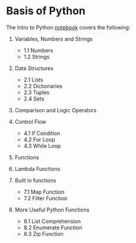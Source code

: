# Basis of Python

The Intro to Python [notebook](https://github.com/Nyandwi/python_basics/blob/main/intro_to_python.ipynb) covers the following:


1. Variables, Numbers and Strings
    * 1.1 Numbers
    * 1.2 Strings
2. Data Structures
    * 2.1 Lists
    * 2.2 Dictionaries
    * 2.3 Tuples
    * 2.4 Sets
3. Comparison and Logic Operators
4. Control Flow
    * 4.1 If Condition
    * 4.2 For Loop
    * 4.3 While Loop
5. Functions
6. Lambda Functions
7. Built in functions
    * 7.1 Map Function
    * 7.2 Filter Function

8. More Useful Python Functions
    * 8.1 List Comprehension
    * 8.2 Enumerate Function
    * 8.3 Zip Function
